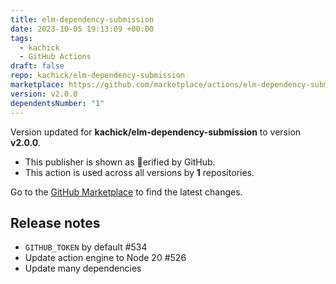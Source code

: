 ```yaml
---
title: elm-dependency-submission
date: 2023-10-05 19:13:09 +00:00
tags:
  - kachick
  - GitHub Actions
draft: false
repo: kachick/elm-dependency-submission
marketplace: https://github.com/marketplace/actions/elm-dependency-submission
version: v2.0.0
dependentsNumber: "1"
---
```



Version updated for **kachick/elm-dependency-submission** to version **v2.0.0**.
- This publisher is shown as erified by GitHub.
- This action is used across all versions by **1** repositories.

Go to the [GitHub Marketplace](https://github.com/marketplace/actions/elm-dependency-submission) to find the latest changes.

## Release notes

- `GITHUB_TOKEN` by default #534 
- Update action engine to Node 20 #526
- Update many dependencies
